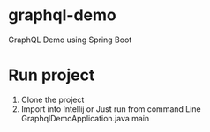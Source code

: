 # graphql-demo
GraphQL Demo using Spring Boot


# Run project
1. Clone the project
2. Import into Intellij or Just run from command Line GraphqlDemoApplication.java main
